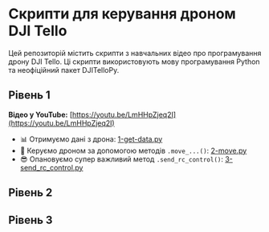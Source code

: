 # Скрипти для керування дроном DJI Tello

Цей репозиторій містить скрипти з навчальних відео про програмування дрону DJI Tello. Ці скрипти використовують мову програмування Python та неофіційний пакет DJITelloPy.

## Рівень 1

**Відео у YouTube:** [https://youtu.be/LmHHpZjeq2I](https://youtu.be/LmHHpZjeq2I)

- 📊 Отримуємо дані з дрона: [1-get-data.py](https://github.com/trye-io/dronie/blob/main/level-1/1-get-data.py)
- 🚁 Керуємо дроном за допомогою методів `.move_...()`: [2-move.py](https://github.com/trye-io/dronie/blob/main/level-1/2-move.py)
- 😎 Опановуємо супер важливий метод `.send_rc_control()`: [3-send_rc_control.py](https://github.com/trye-io/dronie/blob/main/level-1/3-send_rc_control.py)

## Рівень 2

## Рівень 3
